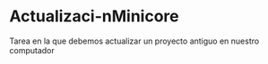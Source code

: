 # Actualizaci-nMinicore
Tarea en la que debemos actualizar un proyecto antiguo en nuestro computador

